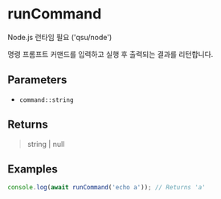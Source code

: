 # runCommand <Badge type="tip" text="JavaScript" />

<span class="node-required">Node.js 런타임 필요 ('qsu/node')</span>

명령 프롬프트 커맨드를 입력하고 실행 후 출력되는 결과를 리턴합니다.

## Parameters

- `command::string`

## Returns

> string | null

## Examples

```javascript
console.log(await runCommand('echo a')); // Returns 'a'
```
